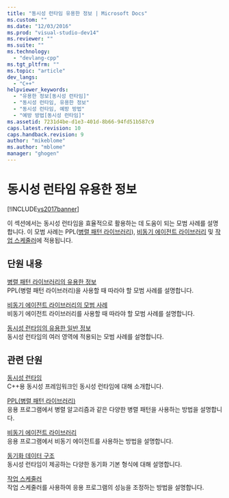 ```yaml
---
title: "동시성 런타임 유용한 정보 | Microsoft Docs"
ms.custom: ""
ms.date: "12/03/2016"
ms.prod: "visual-studio-dev14"
ms.reviewer: ""
ms.suite: ""
ms.technology: 
  - "devlang-cpp"
ms.tgt_pltfrm: ""
ms.topic: "article"
dev_langs: 
  - "C++"
helpviewer_keywords: 
  - "유용한 정보[동시성 런타임]"
  - "동시성 런타임, 유용한 정보"
  - "동시성 런타임, 예방 방법"
  - "예방 방법[동시성 런타임]"
ms.assetid: 7231d4be-d1e3-401d-8b66-94fd51b587c9
caps.latest.revision: 10
caps.handback.revision: 9
author: "mikeblome"
ms.author: "mblome"
manager: "ghogen"
---
```

# 동시성 런타임 유용한 정보
[!INCLUDE[vs2017banner](../../assembler/inline/includes/vs2017banner.md)]

이 섹션에서는 동시성 런타임을 효율적으로 활용하는 데 도움이 되는 모범 사례를 설명합니다.  이 모범 사례는 PPL\([병렬 패턴 라이브러리](../../parallel/concrt/parallel-patterns-library-ppl.md)\), [비동기 에이전트 라이브러리](../../parallel/concrt/asynchronous-agents-library.md) 및 [작업 스케줄러](../../parallel/concrt/task-scheduler-concurrency-runtime.md)에 적용됩니다.  
  
## 단원 내용  
 [병렬 패턴 라이브러리의 유용한 정보](../../parallel/concrt/best-practices-in-the-parallel-patterns-library.md)  
 PPL\(병렬 패턴 라이브러리\)을 사용할 때 따라야 할 모범 사례를 설명합니다.  
  
 [비동기 에이전트 라이브러리의 모범 사례](../../parallel/concrt/best-practices-in-the-asynchronous-agents-library.md)  
 비동기 에이전트 라이브러리를 사용할 때 따라야 할 모범 사례를 설명합니다.  
  
 [동시성 런타임의 유용한 일반 정보](../../parallel/concrt/general-best-practices-in-the-concurrency-runtime.md)  
 동시성 런타임의 여러 영역에 적용되는 모범 사례를 설명합니다.  
  
## 관련 단원  
 [동시성 런타임](../../parallel/concrt/concurrency-runtime.md)  
 C\+\+용 동시성 프레임워크인 동시성 런타임에 대해 소개합니다.  
  
 [PPL\(병렬 패턴 라이브러리\)](../../parallel/concrt/parallel-patterns-library-ppl.md)  
 응용 프로그램에서 병렬 알고리즘과 같은 다양한 병렬 패턴을 사용하는 방법을 설명합니다.  
  
 [비동기 에이전트 라이브러리](../../parallel/concrt/asynchronous-agents-library.md)  
 응용 프로그램에서 비동기 에이전트를 사용하는 방법을 설명합니다.  
  
 [동기화 데이터 구조](../../parallel/concrt/synchronization-data-structures.md)  
 동시성 런타임이 제공하는 다양한 동기화 기본 형식에 대해 설명합니다.  
  
 [작업 스케줄러](../../parallel/concrt/task-scheduler-concurrency-runtime.md)  
 작업 스케줄러를 사용하여 응용 프로그램의 성능을 조정하는 방법을 설명합니다.